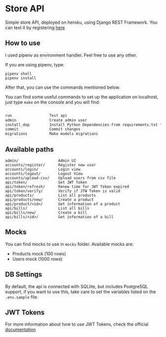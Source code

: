 # Store API

Simple store API, deployed on heroku, using Django REST Framework. You can test it by registering [here](https://store-api-drf.herokuapp.com/accounts/register/)

## How to use

I used pipenv as environment handler. Feel free to use any other.

If you are using pipenv, type:

    pipenv shell
    pipenv install

After that, you can use the commands mentioned below.


You can find some useful commands to set up the application on localhost, just type ``make`` on the console and you will find:

```bash

run                 Test api 
admin               Create admin user 
install_dep         Install Python Dependencies from requirements.txt file 
commit              Commit changes 
migrations          Make models migrations 

```

## Available paths

    admin/                  Admin UI     
    accounts/register/      Register new user
    accounts/login/         Login view
    accounts/logout/        Logout View
    accounts/upload-csv/    Upload users from csv file
    api/token/              Get JWT Token
    api/token/refresh/      Renew time for JWT Token expired
    api/token/verify/       Verify if JTW Token is valid
    api/products/           List all products
    api/products/new/       Create a product
    api/product/<id>/       Get information of a product
    api/bills/              List all bills
    api/bills/new/          Create a bill
    api/bills/<id>/         Get information of a bill



## Mocks

You can find mocks to use in ``mocks`` folder. Available mocks are:

*   Products mock (100 rows)
*   Users mock (1000 rows)

## DB Settings

By default, the api is connected with SQLlite, but includes PostgreSQL support, if you want to use this, take care to set the variables listed on the ``.env.sample`` file.

## JWT Tokens

For more information about how to use JWT Tokens, check the official [documentation](https://django-rest-framework-simplejwt.readthedocs.io/en/latest/getting_started.html#usage)
